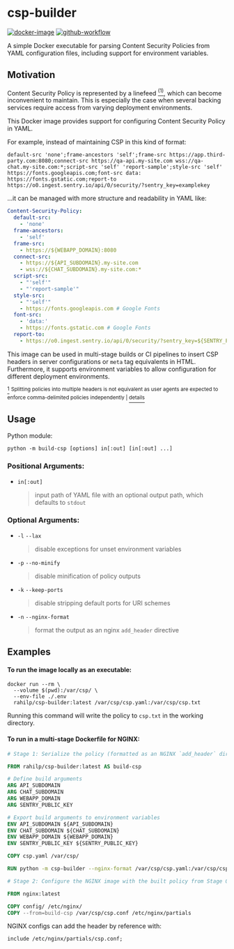 # csp-builder

[![docker-image][docker-image-badge]][docker-image]
[![github-workflow][github-workflow-badge]][github-workflow]

A simple Docker executable for parsing Content Security Policies from YAML configuration files, including support for 
environment variables.

## Motivation

Content Security Policy is represented by a linefeed <a id='fnr-1' href='#fn-1'><sup>(1)</sup></a>, which can become
inconvenient to maintain. This is especially the case when several backing services require access from varying 
deployment environments.

This Docker image provides support for configuring Content Security Policy in YAML.

For example, instead of maintaining CSP in this kind of format:
```
default-src 'none';frame-ancestors 'self';frame-src https://app.third-party.com:8080;connect-src https://qa-api.my-site.com wss://qa-chat.my-site.com:*;script-src 'self' 'report-sample';style-src 'self' https://fonts.googleapis.com;font-src data: https://fonts.gstatic.com;report-to https://o0.ingest.sentry.io/api/0/security/?sentry_key=examplekey
```

...it can be managed with more structure and readability in YAML like:
```yaml
Content-Security-Policy:
  default-src:
    - 'none'
  frame-ancestors:
    - 'self'
  frame-src:
    - https://${WEBAPP_DOMAIN}:8080
  connect-src:
    - https://${API_SUBDOMAIN}.my-site.com
    - wss://${CHAT_SUBDOMAIN}.my-site.com:*
  script-src:
    - "'self'"
    - "'report-sample'"
  style-src:
    - "'self'"
    - https://fonts.googleapis.com # Google Fonts
  font-src:
    - 'data:'
    - https://fonts.gstatic.com # Google Fonts
  report-to:
    - https://o0.ingest.sentry.io/api/0/security/?sentry_key=${SENTRY_PUBLIC_KEY}
```

This image can be used in multi-stage builds or CI pipelines to insert CSP headers in server configurations or `meta`
tag equivalents in HTML. Furthermore, it supports environment variables to allow configuration for different deployment 
environments.

<a id='fn-1' href='fnr-1'><sup>1</sup></a>
<sup>
  Splitting policies into multiple headers is not equivalent as user agents are expected to enforce comma-delimited 
  policies independently | 
</sup>
<a href='https://www.w3.org/TR/CSP3/#multiple-policies'><sup>details</sup></a>

## Usage

Python module:

```shell
python -m build-csp [options] in[:out] [in[:out] ...]
```

### Positional Arguments:

- `in[:out]`

  > input path of YAML file with an optional output path, which defaults to `stdout`

### Optional Arguments:

- `-l` `--lax`

  > disable exceptions for unset environment variables

- `-p` `--no-minify`

  > disable minification of policy outputs

- `-k` `--keep-ports`

  > disable stripping default ports for URI schemes

- `-n` `--nginx-format`
  > format the output as an nginx `add_header` directive

## Examples

#### To run the image locally as an executable:

```shell
docker run --rm \
  --volume $(pwd):/var/csp/ \
  --env-file ./.env
  rahilp/csp-builder:latest /var/csp/csp.yaml:/var/csp/csp.txt
```

Running this command will write the policy to `csp.txt` in the working directory.

#### To run in a multi-stage Dockerfile for NGINX:

```dockerfile
# Stage 1: Serialize the policy (formatted as an NGINX `add_header` directive)

FROM rahilp/csp-builder:latest AS build-csp

# Define build arguments
ARG API_SUBDOMAIN
ARG CHAT_SUBDOMAIN
ARG WEBAPP_DOMAIN
ARG SENTRY_PUBLIC_KEY

# Export build arguments to environment variables
ENV API_SUBDOMAIN ${API_SUBDOMAIN}
ENV CHAT_SUBDOMAIN ${CHAT_SUBDOMAIN}
ENV WEBAPP_DOMAIN ${WEBAPP_DOMAIN}
ENV SENTRY_PUBLIC_KEY ${SENTRY_PUBLIC_KEY}

COPY csp.yaml /var/csp/

RUN python -m csp-builder --nginx-format /var/csp/csp.yaml:/var/csp/csp.conf

# Stage 2: Configure the NGINX image with the built policy from Stage 0

FROM nginx:latest

COPY config/ /etc/nginx/
COPY --from=build-csp /var/csp/csp.conf /etc/nginx/partials
```

NGINX configs can add the header by reference with:

```nginx
include /etc/nginx/partials/csp.conf;
```

[docker-image-badge]: https://img.shields.io/docker/v/rahilp/csp-builder?logo=docker
[github-workflow-badge]: https://img.shields.io/github/workflow/status/rahil-p/csp-builder/ci?logo=github

[docker-image]: https://hub.docker.com/r/rahilp/csp-builder/tags
[github-workflow]: https://github.com/rahil-p/csp-builder/actions

